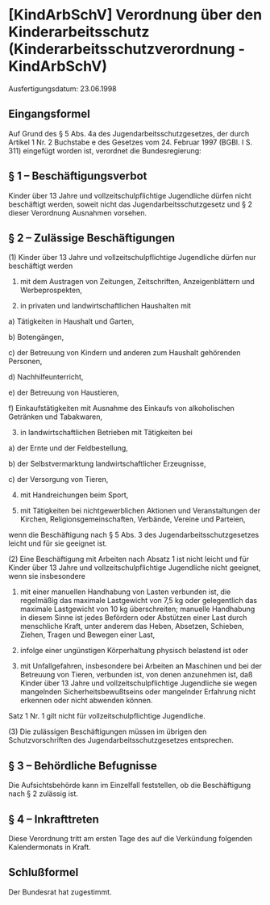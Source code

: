 # [KindArbSchV] Verordnung über den Kinderarbeitsschutz  (Kinderarbeitsschutzverordnung - KindArbSchV)

Ausfertigungsdatum: 23.06.1998

 

## Eingangsformel

Auf Grund des § 5 Abs. 4a des Jugendarbeitsschutzgesetzes, der durch Artikel 1 Nr. 2 Buchstabe e des Gesetzes vom 24. Februar 1997 (BGBl. I S. 311) eingefügt worden ist, verordnet die Bundesregierung:


## § 1 – Beschäftigungsverbot

Kinder über 13 Jahre und vollzeitschulpflichtige Jugendliche dürfen nicht beschäftigt werden, soweit nicht das Jugendarbeitsschutzgesetz und § 2 dieser Verordnung Ausnahmen vorsehen.


## § 2 – Zulässige Beschäftigungen

(1) Kinder über 13 Jahre und vollzeitschulpflichtige Jugendliche dürfen nur beschäftigt werden

1. mit dem Austragen von Zeitungen, Zeitschriften, Anzeigenblättern und Werbeprospekten,

2. in privaten und landwirtschaftlichen Haushalten mit

a) Tätigkeiten in Haushalt und Garten,

b) Botengängen,

c) der Betreuung von Kindern und anderen zum Haushalt gehörenden Personen,

d) Nachhilfeunterricht,

e) der Betreuung von Haustieren,

f) Einkaufstätigkeiten mit Ausnahme des Einkaufs von alkoholischen Getränken und Tabakwaren,

3. in landwirtschaftlichen Betrieben mit Tätigkeiten bei

a) der Ernte und der Feldbestellung,

b) der Selbstvermarktung landwirtschaftlicher Erzeugnisse,

c) der Versorgung von Tieren,

4. mit Handreichungen beim Sport,

5. mit Tätigkeiten bei nichtgewerblichen Aktionen und Veranstaltungen der Kirchen, Religionsgemeinschaften, Verbände, Vereine und Parteien,

wenn die Beschäftigung nach § 5 Abs. 3 des Jugendarbeitsschutzgesetzes leicht und für sie geeignet ist.

(2) Eine Beschäftigung mit Arbeiten nach Absatz 1 ist nicht leicht und für Kinder über 13 Jahre und vollzeitschulpflichtige Jugendliche nicht geeignet, wenn sie insbesondere

1. mit einer manuellen Handhabung von Lasten verbunden ist, die regelmäßig das maximale Lastgewicht von 7,5 kg oder gelegentlich das maximale Lastgewicht von 10 kg überschreiten; manuelle Handhabung in diesem Sinne ist jedes Befördern oder Abstützen einer Last durch menschliche Kraft, unter anderem das Heben, Absetzen, Schieben, Ziehen, Tragen und Bewegen einer Last,

2. infolge einer ungünstigen Körperhaltung physisch belastend ist oder

3. mit Unfallgefahren, insbesondere bei Arbeiten an Maschinen und bei der Betreuung von Tieren, verbunden ist, von denen anzunehmen ist, daß Kinder über 13 Jahre und vollzeitschulpflichtige Jugendliche sie wegen mangelnden Sicherheitsbewußtseins oder mangelnder Erfahrung nicht erkennen oder nicht abwenden können.

Satz 1 Nr. 1 gilt nicht für vollzeitschulpflichtige Jugendliche.

(3) Die zulässigen Beschäftigungen müssen im übrigen den Schutzvorschriften des Jugendarbeitsschutzgesetzes entsprechen.


## § 3 – Behördliche Befugnisse

Die Aufsichtsbehörde kann im Einzelfall feststellen, ob die Beschäftigung nach § 2 zulässig ist.


## § 4 – Inkrafttreten

Diese Verordnung tritt am ersten Tage des auf die Verkündung folgenden Kalendermonats in Kraft.


## Schlußformel

Der Bundesrat hat zugestimmt.
